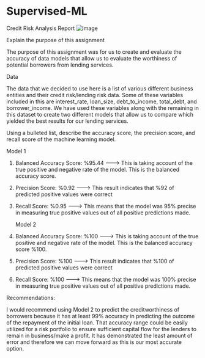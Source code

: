 # Supervised-ML
Credit Risk Analysis Report
![image](https://github.com/nasr9000/Supervised-ML/assets/128746625/83ecc03a-1fd3-49fe-97cc-df24967b5514)

 Explain the purpose of this assignment

The purpose of this assignment was for us to create and evaluate the accuracy of data models that allow us to evaluate the worthiness of potential borrowers from lending services.


Data 

The data that we decided to use here is a list of various different business entities and their credit risk/lending risk data. Some of these variables included in this are interest_rate, loan_size, debt_to_income, total_debt, and borrower_income. We have used these variables along with the remaining in this dataset to create two different models that allow us to compare which yielded the best results for our lending services. 

Using a bulleted list, describe the accuracy score, the precision score, and recall score of the machine learning model.

   Model 1
   
1. Balanced Accuracy Score: %95.44 ---> This is taking account of the true positive and negative rate of the model. This is the balanced accuracy score.
2. Precision Score: %0.92 ---> This result indicates that %92 of predicted positive values were correct
3. Recall Score: %0.95 ---> This means that the model was 95% precise in measuring true positive values out of all positive predictions made.
  
   Model 2
   
4. Balanced Accuracy Score: %100 ---> This is taking account of the true positive and negative rate of the model. This is the balanced accuracy score %100.
5. Precision Score: %100 --->  This result indicates that %100 of predicted positive values were correct
6. Recall Score: %100 ---> This means that the model was 100% precise in measuring true positive values out of all positive predictions made.

Recommendations:

I would recommend using Model 2 to predict the creditworthiness of borrowers because it has at least 99% accuracy in predicting the outcome of the repayment of the initial loan. That accuracy range could be easily utilized for a risk portfolio to ensure sufficient capital flow for the lenders to remain in business/make a profit. It has demonstrated the least amount of error and therefore we can move forward as this is our most accurate option. 
